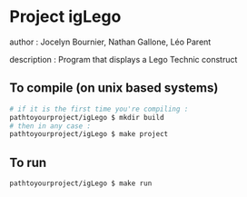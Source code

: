 # Project igLego
author : Jocelyn Bournier, Nathan Gallone, Léo Parent

description : Program that displays a Lego Technic construct


## To compile (on unix based systems)
```bash
# if it is the first time you're compiling :
pathtoyourproject/igLego $ mkdir build
# then in any case :
pathtoyourproject/igLego $ make project
```

## To run
```bash
pathtoyourproject/igLego $ make run
```